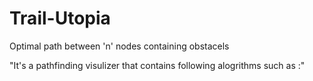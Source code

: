 # Trail-Utopia

Optimal path between 'n' nodes containing obstacels

 
 "It's a pathfinding visulizer that contains following alogrithms such as :"

 
